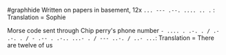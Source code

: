 #graphhide 
Written on papers in basement, 12x
`... --- .--. .... .. .` : Translation = Sophie

Morse code sent through Chip perry's phone number
`- .... . .-. . / .- .-. . / - .-- . .-.. ...- . / --- ..-. / ..- ...`: Translation = There are twelve of us
